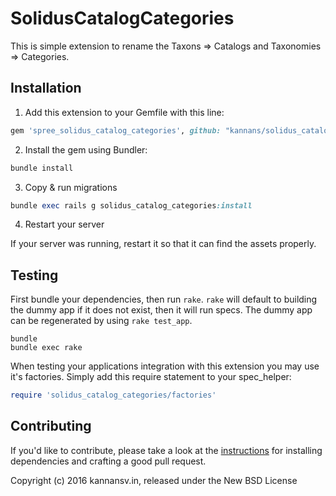 SolidusCatalogCategories
=============================

This is simple extension to rename the Taxons => Catalogs and Taxonomies => Categories.

## Installation

1. Add this extension to your Gemfile with this line:
  ```ruby
  gem 'spree_solidus_catalog_categories', github: "kannans/solidus_catalog_categories"
  ```

2. Install the gem using Bundler:
  ```ruby
  bundle install
  ```

3. Copy & run migrations
  ```ruby
  bundle exec rails g solidus_catalog_categories:install
  ```

4. Restart your server

  If your server was running, restart it so that it can find the assets properly.

## Testing

First bundle your dependencies, then run `rake`. `rake` will default to building the dummy app if it does not exist, then it will run specs. The dummy app can be regenerated by using `rake test_app`.

```shell
bundle
bundle exec rake
```

When testing your applications integration with this extension you may use it's factories.
Simply add this require statement to your spec_helper:

```ruby
require 'solidus_catalog_categories/factories'
```


## Contributing

If you'd like to contribute, please take a look at the
[instructions](CONTRIBUTING.md) for installing dependencies and crafting a good
pull request.

Copyright (c) 2016 kannansv.in, released under the New BSD License
